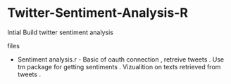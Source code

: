 # Twitter-Sentiment-Analysis-R
Intial Build twitter sentiment analysis

files 
- Sentiment analysis.r - Basic of oauth connection , retreive tweets . 
                        Use tm package for getting sentiments . 
                        Vizualition on texts retrieved from tweets .  

